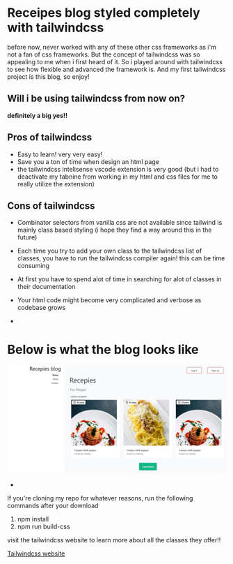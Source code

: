 # Receipes blog styled completely with tailwindcss
before now, never worked with any of these other css frameworks as i'm not a fan of css frameworks. But the concept of tailwindcss was so appealing to me when i first heard of it. So i played around with tailwindcss to see how flexible and advanced the framework is. And my first tailwindcss project is this blog, so enjoy!


## Will i be using tailwindcss from now on?
**definitely a big yes!!**


## Pros of tailwindcss
- Easy to learn! very very easy!
- Save you a ton of time when design an html page
- the tailwindcss intelisense vscode extension is very good (but i had to deactivate my tabnine from working in my html and css files for me to really utilize the extension)


## Cons of tailwindcss
- Combinator selectors from vanilla css are not available since tailwind is mainly class based styling (i hope they find a way around this in the future)
- Each time you try to add your own class to the tailwindcss list of classes, you have to run the tailwindcss compiler again! this can be time consuming
- At first you have to spend alot of time in searching for alot of classes in their documentation
- Your html code might become very complicated and verbose as codebase grows

-

# Below is what the blog looks like
![alt text](./images/home_page.JPG)


-

If you're cloning my repo for whatever reasons, run the following commands after your download
1. npm install
2. npm run build-css

visit the tailwindcss website to learn more about all the classes they offer!!

[Tailwindcss website](https://tailwindcss.com/docs/)